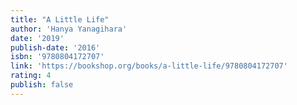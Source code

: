 ```yaml
---
title: "A Little Life"
author: 'Hanya Yanagihara'
date: '2019'
publish-date: '2016'
isbn: '9780804172707'
link: 'https://bookshop.org/books/a-little-life/9780804172707'
rating: 4
publish: false
---
```

